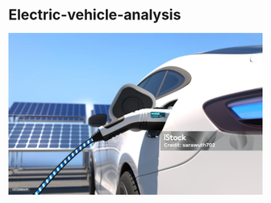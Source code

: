 # Electric-vehicle-analysis
![](https://github.com/smartalyst/Electric-vehicle-analysis/blob/main/Elect%20pht%20image%201.jpg)
